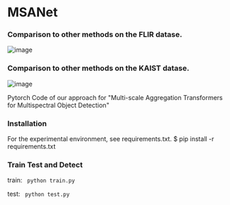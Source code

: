 # MSANet
### Comparison to other methods on the FLIR datase.
![image](https://github.com/ysh-strive/MSANet/assets/25916281/5f826c8d-dfb0-4886-94ba-48d094c00553)


### Comparison to other methods on the KAIST datase.
![image](https://github.com/ysh-strive/MSANet/assets/25916281/41990a2f-37c8-4c25-92c7-fb6751b61693)


Pytorch Code of our approach for "Multi-scale Aggregation Transformers for Multispectral Object Detection"
### Installation 
For the experimental environment, see requirements.txt.
$ pip install -r requirements.txt


### Train Test and Detect
train: ``` python train.py```

test: ``` python test.py```
